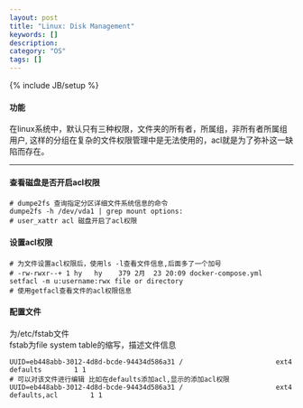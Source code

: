 ```yaml
---
layout: post
title: "Linux: Disk Management"
keywords: []
description: 
category: "OS"
tags: []
---
```

{% include JB/setup %}

#### 功能
在linux系统中，默认只有三种权限，文件夹的所有者，所属组，非所有者所属组用户,
这样的分组在复杂的文件权限管理中是无法使用的，acl就是为了弥补这一缺陷而存在。
<hr />


#### 查看磁盘是否开启acl权限
```shell
# dumpe2fs 查询指定分区详细文件系统信息的命令
dumpe2fs -h /dev/vda1 | grep mount options:
# user_xattr acl 磁盘开启了acl权限
```

#### 设置acl权限
```shell
# 为文件设置acl权限后，使用ls -l查看文件信息,后面多了一个加号
# -rw-rwxr--+ 1 hy   hy    379 2月  23 20:09 docker-compose.yml
setfacl -m u:username:rwx file or directory
# 使用getfacl查看文件的acl权限信息
```

#### 配置文件
为/etc/fstab文件<br />
fstab为file system table的缩写，描述文件信息
```shell
UUID=eb448abb-3012-4d8d-bcde-94434d586a31 /                       ext4    defaults        1 1
# 可以对该文件进行编辑 比如在defaults添加acl,显示的添加acl权限
UUID=eb448abb-3012-4d8d-bcde-94434d586a31 /                       ext4    defaults,acl        1 1
```
